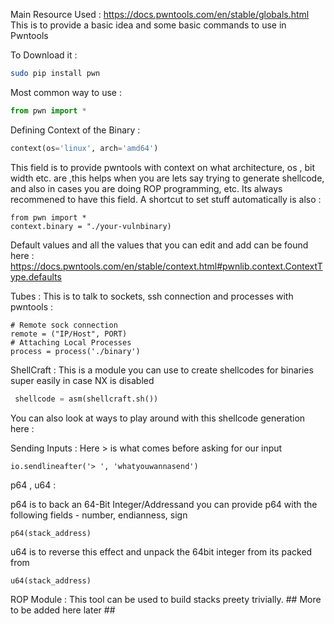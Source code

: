 Main Resource Used : https://docs.pwntools.com/en/stable/globals.html 
This is to provide a basic idea and some basic commands to use in Pwntools 

To Download it :
```bash
sudo pip install pwn
```

Most common way to use :
```python
from pwn import *
```

Defining Context of the Binary : 
```python
context(os='linux', arch='amd64')
```
This field is to provide pwntools with context on what architecture, os , bit width etc. are ,this helps when you are lets say trying to generate shellcode, and also in cases you are doing ROP programming, etc. Its always recommened to have this field. A shortcut to set stuff automatically is also : 
```
from pwn import *
context.binary = "./your-vulnbinary)
```
Default values and all the values that you can edit and add can be found here : https://docs.pwntools.com/en/stable/context.html#pwnlib.context.ContextType.defaults

Tubes : 
This is to talk to sockets, ssh connection and processes with pwntools :
```
# Remote sock connection 
remote = ("IP/Host", PORT)
# Attaching Local Processes 
process = process('./binary')
```

ShellCraft :
This is a module you can use to create shellcodes for binaries super easily in case NX is disabled
```python
 shellcode = asm(shellcraft.sh())
```
You can also look at ways to play around with this shellcode generation here : 

Sending Inputs :
Here > is what comes before asking for our input
```
io.sendlineafter('> ', 'whatyouwannasend')
```

p64 , u64 :

p64 is to back an 64-Bit Integer/Addressand you can provide p64 with the following fields - number, endianness, sign
```
p64(stack_address)
```
u64 is to reverse this effect and unpack the 64bit integer from its packed from
```
u64(stack_address)
```
ROP Module : 
This tool can be used to build stacks preety trivially. ## More to be added here later ##